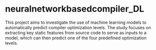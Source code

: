 # neuralnetworkbasedcompiler_DL
This project aims to investigate the use of machine learning models to automatically predict  compiler optimization levels. The study focuses on extracting key static features from source  code to serve as inputs to a model, which can then predict one of the four predefined  optimization levels.
